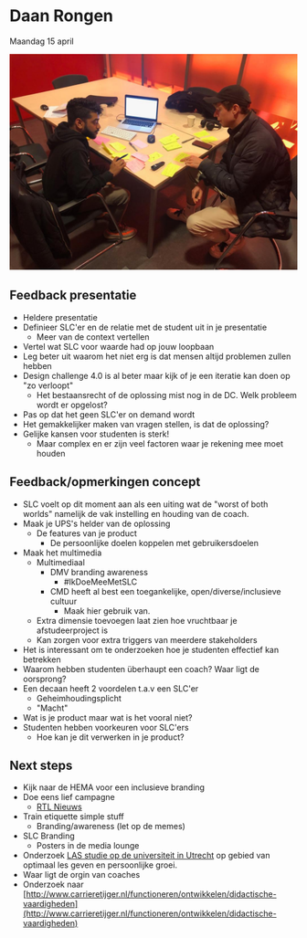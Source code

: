 # Daan Rongen

Maandag 15 april

![](../../../.gitbook/assets/whatsapp-image-2019-04-19-at-20.13.10-3.jpeg)

## Feedback presentatie

* Heldere presentatie
* Definieer SLC'er en de relatie met de student uit in je presentatie
  * Meer van de context vertellen
* Vertel wat SLC voor waarde had op jouw loopbaan
* Leg beter uit waarom het niet erg is dat mensen altijd problemen zullen hebben
* Design challenge 4.0 is al beter maar kijk of je een iteratie kan doen op "zo verloopt"
  * Het bestaansrecht of de oplossing mist nog in de DC. Welk probleem wordt er opgelost?
* Pas op dat het geen SLC'er on demand wordt
* Het gemakkelijker maken van vragen stellen, is dat de oplossing?
* Gelijke kansen voor studenten is sterk!
  * Maar complex en er zijn veel factoren waar je rekening mee moet houden

## Feedback/opmerkingen concept

* SLC voelt op dit moment aan als een uiting wat de "worst of both worlds" namelijk de vak instelling en houding van de coach.
* Maak je UPS's helder van de oplossing
  * De features van je product
    * De persoonlijke doelen koppelen met gebruikersdoelen 
* Maak het multimedia
  * Multimediaal 
    * DMV branding awareness
      * \#IkDoeMeeMetSLC
    * CMD heeft al best een toegankelijke, open/diverse/inclusieve cultuur
      * Maak hier gebruik van.
  * Extra dimensie toevoegen laat zien hoe vruchtbaar je afstudeerproject is
  * Kan zorgen voor extra triggers van meerdere stakeholders
* Het is interessant om te onderzoeken hoe je studenten effectief kan betrekken
* Waarom hebben studenten überhaupt een coach? Waar ligt de oorsprong?
* Een decaan heeft 2 voordelen t.a.v een SLC'er
  * Geheimhoudingsplicht
  * "Macht"
* Wat is je product maar wat is het vooral niet?
* Studenten hebben voorkeuren voor SLC'ers
  * Hoe kan je dit verwerken in je product?

## Next steps

* Kijk naar de HEMA voor een inclusieve branding
* Doe eens lief campagne
  * [RTL Nieuws](https://www.rtlnieuws.nl/nieuws/nederland/artikel/4629891/campagne-moet-huftergedrag-verminderen-doe-eens-lief-doeslief)
* Train etiquette simple stuff
  * Branding/awareness \(let op de memes\)
* SLC Branding
  * Posters in de media lounge
* Onderzoek [LAS studie op de universiteit in Utrecht](https://students.uu.nl/gw/las/praktische-zaken/begeleiding-en-advies) op gebied van optimaal les geven en persoonlijke groei.
* Waar ligt de orgin van coaches
* Onderzoek naar [http://www.carrieretijger.nl/functioneren/ontwikkelen/didactische-vaardigheden](http://www.carrieretijger.nl/functioneren/ontwikkelen/didactische-vaardigheden)

